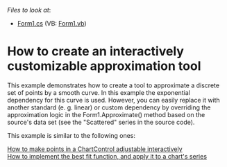 <!-- default file list -->
*Files to look at*:

* [Form1.cs](./CS/Form1.cs) (VB: [Form1.vb](./VB/Form1.vb))
<!-- default file list end -->
# How to create an interactively customizable approximation tool


<p>This example demonstrates how to create a tool to approximate a discrete set of points by a smooth curve. In this example the exponential dependency for this curve is used. However, you can easily replace it with another standard (e. g. linear) or custom dependency by overriding the approximation logic in the Form1.Approximate() method based on the source's data set  (see the "Scattered" series in the source code). </p><p>This example is similar to the following ones:</p><p><a href="https://www.devexpress.com/Support/Center/p/E294">How to make points in a ChartControl adjustable interactively</a><br />
<a href="https://www.devexpress.com/Support/Center/p/E1300">How to implement the best fit function, and apply it to a chart's series</a></p>

<br/>


